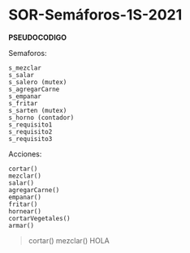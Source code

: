 # SOR-Semáforos-1S-2021

**PSEUDOCODIGO**


Semaforos:

	s_mezclar
	s_salar
	s_salero (mutex)
	s_agregarCarne
	s_empanar
	s_fritar
	s_sarten (mutex)
	s_horno (contador)
	s_requisito1
	s_requisito2
	s_requisito3

Acciones:

	cortar()
	mezclar()
	salar()
	agregarCarne()
	empanar()
	fritar()
	hornear()
	cortarVegetales()
	armar()
    
> cortar()
    mezclar()
HOLA
